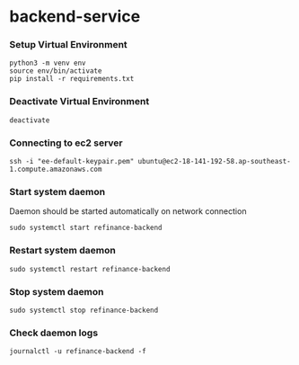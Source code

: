 # backend-service

### Setup Virtual Environment
```
python3 -m venv env
source env/bin/activate
pip install -r requirements.txt 
```

### Deactivate Virtual Environment
```
deactivate
```

### Connecting to ec2 server
```
ssh -i "ee-default-keypair.pem" ubuntu@ec2-18-141-192-58.ap-southeast-1.compute.amazonaws.com
```

### Start system daemon
Daemon should be started automatically on network connection
```
sudo systemctl start refinance-backend
```

### Restart system daemon
```
sudo systemctl restart refinance-backend
```

### Stop system daemon
```
sudo systemctl stop refinance-backend
```

### Check daemon logs
```
journalctl -u refinance-backend -f
```